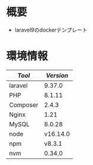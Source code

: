 # 概要

- laravel9のdockerテンプレート

# 環境情報

|*Tool*|*Version*|
|---|---|
|laravel|9.37.0|
|PHP|8.1.11|
|Composer|2.4.3|
|Nginx|1.21|
|MySQL|8.0.28|
|node|v16.14.0|
|npm|v8.3.1|
|nvm|0.34.0|

